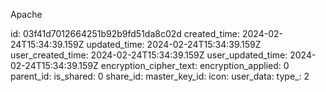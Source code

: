 Apache

id: 03f41d7012664251b92b9fd51da8c02d
created_time: 2024-02-24T15:34:39.159Z
updated_time: 2024-02-24T15:34:39.159Z
user_created_time: 2024-02-24T15:34:39.159Z
user_updated_time: 2024-02-24T15:34:39.159Z
encryption_cipher_text: 
encryption_applied: 0
parent_id: 
is_shared: 0
share_id: 
master_key_id: 
icon: 
user_data: 
type_: 2